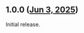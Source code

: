 ## 1.0.0 ([Jun 3, 2025](https://github.com/ramensoftware/windhawk-mods/blob/40afd947107997d91d611a3dc0f73daefebd27b6/mods/explorer-double-click-up.wh.cpp))

Initial release.
